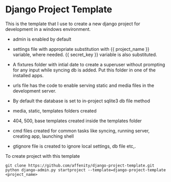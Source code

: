 Django Project Template
========================

This is the template that I use to create a new django project for development in a windows environment.

* admin is enabled by default

* settings file with appropriate substitution with {{ project_name }} variable, where needed. {{ secret_key }} variable is also substituted.

* A fixtures folder with intial date to create a superuser without prompting for any input while syncing db is  added. Put this folder in one of the installed apps.

* urls file has the code to enable serving static and media files in the development server.

* By default the database is set to in-project sqlite3 db file method

* media, static, templates folders created

* 404, 500, base templates created inside the templates folder

* cmd files created for common tasks like syncing, running server, creating app, launching shell

* gtignore file is created to ignore local settings, db file etc,.

To create project with this template

```
git clone https://github.com/affenity/django-project-template.git
python django-admin.py startproject --template=django-project-template <project_name>

```

